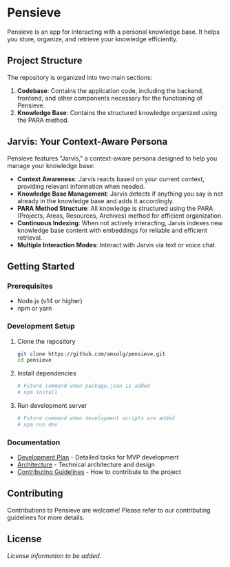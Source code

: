 # Pensieve

Pensieve is an app for interacting with a personal knowledge base. It helps you store, organize, and retrieve your knowledge efficiently.

## Project Structure

The repository is organized into two main sections:

1. **Codebase**: Contains the application code, including the backend, frontend, and other components necessary for the functioning of Pensieve.
2. **Knowledge Base**: Contains the structured knowledge organized using the PARA method.

## Jarvis: Your Context-Aware Persona

Pensieve features "Jarvis," a context-aware persona designed to help you manage your knowledge base:

- **Context Awareness**: Jarvis reacts based on your current context, providing relevant information when needed.
- **Knowledge Base Management**: Jarvis detects if anything you say is not already in the knowledge base and adds it accordingly.
- **PARA Method Structure**: All knowledge is structured using the PARA (Projects, Areas, Resources, Archives) method for efficient organization.
- **Continuous Indexing**: When not actively interacting, Jarvis indexes new knowledge base content with embeddings for reliable and efficient retrieval.
- **Multiple Interaction Modes**: Interact with Jarvis via text or voice chat.

## Getting Started

### Prerequisites

- Node.js (v14 or higher)
- npm or yarn

### Development Setup

1. Clone the repository
   ```bash
   git clone https://github.com/amsolg/pensieve.git
   cd pensieve
   ```

2. Install dependencies
   ```bash
   # Future command when package.json is added
   # npm install
   ```

3. Run development server
   ```bash
   # Future command when development scripts are added
   # npm run dev
   ```

### Documentation

- [Development Plan](DEVELOPMENT_PLAN.md) - Detailed tasks for MVP development
- [Architecture](ARCHITECTURE.md) - Technical architecture and design
- [Contributing Guidelines](CONTRIBUTING.md) - How to contribute to the project

## Contributing

Contributions to Pensieve are welcome! Please refer to our contributing guidelines for more details.

## License

*License information to be added.*
